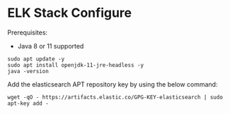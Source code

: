 # ELK Stack Configure

Prerequisites:
  
  - Java 8 or 11 supported

```
sudo apt update -y
sudo apt install openjdk-11-jre-headless -y
java -version
```  

Add the elasticsearch APT repository key by using the below command:

```
wget -qO - https://artifacts.elastic.co/GPG-KEY-elasticsearch | sudo apt-key add -
```
